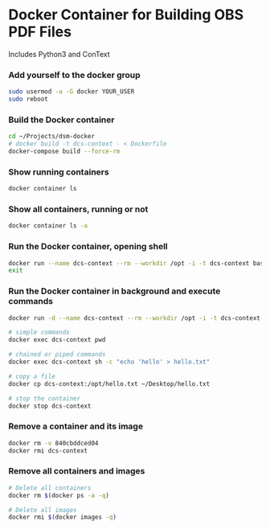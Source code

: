 # Docker Container for Building OBS PDF Files

Includes Python3 and ConText


### Add yourself to the docker group
```bash
sudo usermod -a -G docker YOUR_USER
sudo reboot
```

### Build the Docker container
```bash
cd ~/Projects/dsm-docker
# docker build -t dcs-context - < Dockerfile
docker-compose build --force-rm
```

### Show running containers
```bash
docker container ls
```

### Show all containers, running or not
```bash
docker container ls -a
```

### Run the Docker container, opening shell
```bash
docker run --name dcs-context --rm --workdir /opt -i -t dcs-context bash
exit
```

### Run the Docker container in background and execute commands
```bash
docker run -d --name dcs-context --rm --workdir /opt -i -t dcs-context

# simple commands
docker exec dcs-context pwd

# chained or piped commands
docker exec dcs-context sh -c "echo 'hello' > hello.txt"

# copy a file
docker cp dcs-context:/opt/hello.txt ~/Desktop/hello.txt

# stop the container
docker stop dcs-context
```

### Remove a container and its image
```bash
docker rm -v 840cbddced04
docker rmi dcs-context
```

### Remove all containers and images
```bash
# Delete all containers
docker rm $(docker ps -a -q)

# Delete all images
docker rmi $(docker images -q)
```
